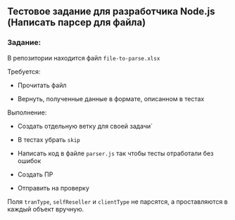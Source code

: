 ## Тестовое задание для разработчика Node.js (Написать парсер для файла)

### Задание:
В репозитории находится файл `file-to-parse.xlsx`

Требуется:

* Прочитать файл

* Вернуть, полученные данные в формате, описанном в тестах

Выполнение:

* Создать отдельную ветку для своей задачи`

* В тестах убрать `skip`

* Написать код в файле `parser.js` так чтобы тесты отработали без ошибок

* Создать ПР

* Отправить на проверку

Поля `tranType`, `selfReseller` и `clientType` не парсятся, а проставляются в каждый объект вручную. 
